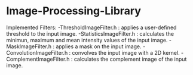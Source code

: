 # Image-Processing-Library

Implemented Filters:
-ThresholdImageFilter.h :	applies a user-defined threshold to the input image.
-StatisticsImageFilter.h : 	calculates the minimun, maximum and mean intensity values of the input image.
-MaskImageFilter.h : 		applies a mask on the input image.
-ConvolutionImageFilter.h : 	convolves the input image with a 2D kernel.
-ComplementImageFilter.h : 	calculates the complement image of the input image.
